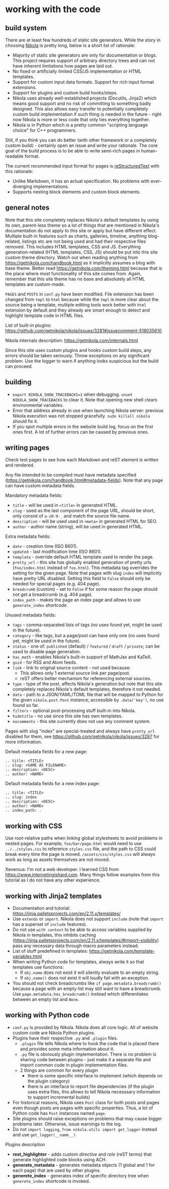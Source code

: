 # working with the code

## build system

There are at least few hundreds of static site generators. While the story in choosing [Nikola](https://getnikola.com) is pretty long, below is a short list of rationale:

- Majority of static site generators are only for documentation or blogs. This project requires support of arbitrary directory trees and can not have inherent limitations how pages are laid out.
- No fixed or artificially limited CSS/JS implementation or HTML templates.
- Support for custom input data formats. Support for rich input format extensions.
- Support for plugins and custom build hooks/steps.
- Nikola uses already well-established projects (Docutils, Jinja2) which means good support and no risk of committing to something badly designed. This also allows easy transfer to potentially completely custom build implementation if such thing is needed in the future - right now Nikola is more or less code that only ties everything together.
- Nikola is in Python which is a pretty common "scripting language choice" for C++ programmers.

Still, if you think you can do better (with other framework or a completely custom build) - certainly open an issue and write your rationale. The core goal of the build process is to be able to write semi-rich pages in human-readable format.

The current recommended input format for pages is [reStructuredText](https://docutils.sourceforge.io/rst.html) with this rationale:

- Unlike Markdown, it has an actual specification. No problems with ever-diverging implementations.
- Supports nesting block elements and custom block elements.

## general notes

Note that this site completely replaces Nikola's default templates by using its own, parent-less theme so a lot of things that are mentioned in Nikola's documentation do not apply to this site or apply but have different effect. Multiple built-in features such as charts, galleries, timeline, anything blog-related, listings etc are not being used and had their respective files removed. This includes HTML templates, CSS and JS. Everything generation-related (HTML templates, CSS, JS) should be put into this site custom theme directory. Watch out when reading anything from https://getnikola.com/handbook.html as it implicitly assumes a blog with base theme. Better read https://getnikola.com/theming.html because that is the place where most functionality of this site comes from. Again, remember that this site theme has no base and absolutely all HTML templates are custom-made.

`PAGES` and `POSTS` in `conf.py` have been modified. File extension has been changed from `tmpl` to `html` because while the `tmpl` is more clear about the source being a template, multiple editing tools work better with `html` extension by default and they already are smart enough to detect and highlight template code in HTML files.

List of built-in plugins: https://github.com/getnikola/nikola/issues/3281#issuecomment-518035610

Nikola internals description: https://getnikola.com/internals.html

Since this site uses custom plugins and hooks custom build steps, any errors should be taken seriously. Throw exceptions on any significant problem. Use the logger to warn if anything looks suspicious but the build can proceed.

## building

- `export NIKOLA_SHOW_TRACEBACKS=1` when debugging. `unset NIKOLA_SHOW_TRACEBACKS` to clear it. Note that opening new shell clears environmental variables.
- Error that address already in use when launching Nikola server: previous Nikola execution was not stopped gracefully. `sudo killall nikola` should fix it.
- If you spot multiple errors in the website build log, focus on the first ones first. A lot of further errors can be caused by previous ones.

## writing pages

Check test pages to see how each Markdown and reST element is written and rendered.

Any file intended to be compiled must have metadata specified (https://getnikola.com/handbook.html#metadata-fields). Note that any page can have custom metadata fields.

Mandatory metadata fields:

- `title` - will be used in `<title>` in generated HTML.
- `slug` - used as the last component of the page URL, should be short, only consist of `a-z0-9-_` and match the source file name.
- `description` - will be used used in `<meta>` in generated HTML for SEO.
- `author` - author name (string), will be used in generated HTML.

Extra metadata fields:

- `date` - creation time (ISO 8601).
- `updated` - last modification time (ISO 8601).
- `template` - override default HTML template used to render the page.
- `pretty_url` - this site has globally enabled generation of pretty urls (`foo/index.html` instead of `foo.html`). This metadata tag overrides the setting for the given page. Note that pages with slug `index` will implicitly have pretty URL disabled. Setting this field to `False` should only be needed for special pages (e.g. 404 page).
- `breadcrumb` (custom) - set to `False` if for some reason the page should not get a breadcrumb (e.g. 404 page).
- `index_path` - makes the page an index page and allows to use `generate_index` *shortcode*.

Unused metadata fields:

- `tags` - comma-separated lists of tags (no uses found yet, might be used in the future).
- `category` - like tags, but a page/post can have only one (no uses found yet, might be used in the future).
- `status` - one of: `published` (default) / `featured` / `draft` / `private`; can be used to disable page generation.
- `has_math` - enables Nikola's built-in support of MathJax and KaTeX.
- `guid` - for RSS and Atom feeds.
- `link` - link to original source content - not used because:
  - This allows only 1 external source link per page/post.
  - reST offers better mechanism for referencing external sources.
- `type` - type of the post, affects Nikola's generation but note that this site completely replaces Nikola's default templates, therefore it not needed.
- `data` - path to a JSON/YAML/TOML file that will be mapped to Python for the given `nikola.post.Post` instance; accessible by `.data('key')`, no use found so far.
- `filters` - optional post-processing stuff built-in into Nikola.
- `hidetitle` - no use since this site has own templates.
- `nocomments` - this site currently does not use any comment system.

Pages with slug "index" are special-treated and always have `pretty_url` disabled for them, see https://github.com/getnikola/nikola/issues/3287 for more information.

Default metadata fields for a new page:

```
.. title: <TITLE>
.. slug: <SAME AS FILENAME>
.. description: <DESC>
.. author: <NAME>
```

Default metadata fields for a new index page:

```
.. title: <TITLE>
.. slug: index
.. description: <DESC>
.. author: <NAME>
.. index_path: .
```

## working with CSS

Use root-relative paths when linking global stylesheets to avoid problems in nested pages. For example, `foo/bar/page.html` would need to use `../../styles.css` to reference `styles.css` file, and the path to CSS could break every time the page is moved. `/assets/css/styles.css` will always work as long as assets themselves are not moved.

Xeverous: I'm not a web developer. I learned CSS from https://www.internetingishard.com. Many things follow examples from this tutorial as I do not have any other experience.

## working with Jinja2 templates

- Documentation and tutorial: https://jinja.palletsprojects.com/en/2.11.x/templates/
- Use `extends` or `import`. Nikola does not support `include` (note that `import` has a superset of `include` features).
- Do not use `with context` to be able to access variables supplied by Nikola in templates, this inhibits caching (https://jinja.palletsprojects.com/en/2.11.x/templates/#import-visibility) pass any necessary data through macro parameters instead.
- List of stuff predefined in templates: https://getnikola.com/template-variables.html
- When writing Python code for templates, always write it so that templates use functions:
  - If `obj.name` does not exist it will silently evaluate to an empty string.
  - If `obj.name()` does not exist it will loudly fail with an exception.
- You should not check breadcrumbs like `if page.metadata.breadcrumb()` because a page with an empty list may still want to have a breadcrumb. Use `page.metadata.has_breadcrumb()` instead which differentiates between an empty list and `None`.

## working with Python code

- `conf.py` is provided by Nikola. Nikola does all core logic. All of website custom code are Nikola Python plugins.
- Plugins have their respective `.py` and `.plugin` files.
  - `.plugin` file tells Nikola where to hook the code that is placed there and provides some meta information about it.
  - `.py` file is obviously plugin implementation. There is no problem is sharing code between plugins - just make it a separate file and import common code in plugin implementation files.
  - 2 things are common for every plugin
    - there is some specific interface to implement (which depends on the plugin category)
	- there is an interface to report file dependencies (if the plugin uses extra files, this allows to tell Nikola necesssary information to support incremental builds)
- For historical reasons, Nikola uses `Post` class for both posts and pages even though posts are pages with specific properties. Thus, a lot of Python code has `Post` instances named `page`.
- Site plugins should raise exceptions on problems that may cause bigger problems later. Otherwise, issue warnings to the log.
- Do not `import logging`, `from nikola.utils import get_logger` instead and use `get_logger(__name__)`.

Plugins description

- **rest_highlighter** - adds custom *directive* and *role* (reST terms) that generate highlighted code blocks using ACH.
- **generate_metadata** - generates metadata objects (1 global and 1 for each page) that are used by other plugins.
- **generete_index** - generates index of specific directory tree when `generete_index` shortcode is invoked.
